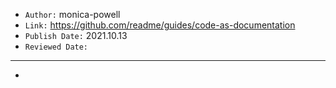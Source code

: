 

- `Author:` monica-powell
- `Link:` <https://github.com/readme/guides/code-as-documentation>
- `Publish Date:` 2021.10.13
- `Reviewed Date:` 

---

-

